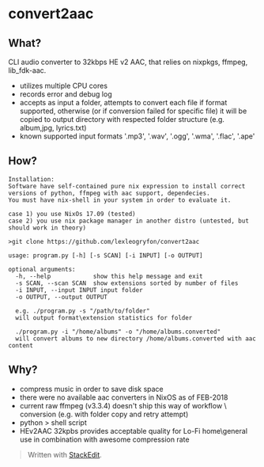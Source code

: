 ﻿# convert2aac

## What?
CLI audio converter to 32kbps HE v2 AAC, that relies on nixpkgs, ffmpeg, lib_fdk-aac.
+ utilizes multiple CPU cores
+ records error and debug log
+ accepts as input a folder, attempts to convert each file if format supported, otherwise (or if conversion failed for specific file) it will be copied to output directory with respected folder structure (e.g. album,jpg, lyrics.txt)
+ known supported input formats '.mp3', '.wav', '.ogg', '.wma', '.flac', '.ape'


## How?

    Installation:
    Software have self-contained pure nix expression to install correct versions of python, ffmpeg with aac support, dependecies.
    You must have nix-shell in your system in order to evaluate it. 
    
    case 1) you use NixOs 17.09 (tested)
    case 2) you use nix package manager in another distro (untested, but should work in theory)
    
    >git clone https://github.com/lexleogryfon/convert2aac
    
    usage: program.py [-h] [-s SCAN] [-i INPUT] [-o OUTPUT]
    
    optional arguments:
      -h, --help            show this help message and exit
      -s SCAN, --scan SCAN  show extensions sorted by number of files
      -i INPUT, --input INPUT input folder
      -o OUTPUT, --output OUTPUT
      
      e.g. ./program.py -s "/path/to/folder"
      will output format\extension statistics for folder
      
      ./program.py -i "/home/albums" -o "/home/albums.converted"
      will convert albums to new directory /home/albums.converted with aac content
       



## Why?
- compress music in order to save disk space
- there were no available aac converters in NixOS as of FEB-2018
- current raw ffmpeg (v3.3.4) doesn't ship this way of workflow \ conversion (e.g. with folder copy and retry attempt)
- python > shell script
- HEv2AAC 32kpbs provides acceptable quality for Lo-Fi home\general use in combination with awesome compression rate


> Written with [StackEdit](https://stackedit.io/).
